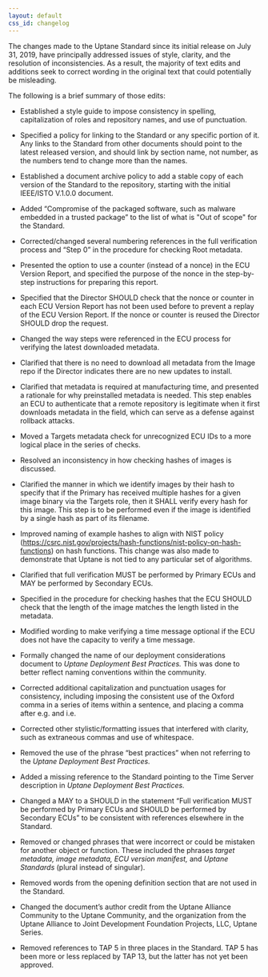 ```yaml
---
layout: default
css_id: changelog
---
```



The changes made to the Uptane Standard since its initial release on July 31, 2019, have principally addressed issues of style, clarity, and the resolution of inconsistencies. As a result, the majority of text edits and additions seek to correct wording in the original text that could potentially be misleading.

The following is a brief summary of those edits:

- Established a style guide to impose consistency in spelling, capitalization of roles and repository names, and use of punctuation.

- Specified a policy for linking to the Standard or any specific portion of it. Any links to the Standard from other documents should point to the latest released version, and should  link by section name, not number, as the numbers tend to change more than the names.

- Established a document archive policy to add a stable copy of each version of the Standard to the repository, starting with the initial IEEE/ISTO V.1.0.0 document.

- Added “Compromise of the packaged software, such as malware embedded in a trusted package” to the list of what is "Out of scope" for the Standard.

- Corrected/changed several numbering references in the full verification process and “Step 0” in the procedure for checking Root metadata.

- Presented the option to use a counter (instead of a nonce) in the ECU Version Report, and specified the purpose of the nonce in the step-by-step instructions for preparing this report.

- Specified that the Director SHOULD check that the nonce or counter in each ECU Version Report has not been used before to prevent a replay of the ECU Version Report. If the nonce or counter is reused the Director SHOULD drop the request.

- Changed the way steps were referenced in the ECU process for verifying the latest downloaded metadata.

- Clarified that there is no need to download all metadata from the Image repo if the Director indicates there are no new updates to install.

- Clarified that metadata is required at manufacturing time, and presented a rationale for why preinstalled metadata is needed.  This step enables an ECU to authenticate that a remote repository is legitimate when it first downloads metadata in the field, which can serve as a defense against rollback attacks.

- Moved a Targets metadata check for unrecognized ECU IDs to a more logical place in the series of checks.

- Resolved an  inconsistency in how checking hashes of images is discussed.

- Clarified the manner in which we identify images by their hash to specify that if the Primary has received multiple hashes for a given image binary via the Targets role, then it SHALL verify every hash for this image. This step is to be performed even if the image is identified by a single hash as part of its filename.

- Improved naming of example hashes to align with NIST policy (https://csrc.nist.gov/projects/hash-functions/nist-policy-on-hash-functions) on hash functions. This change was also made to demonstrate that Uptane is not tied to any particular set of algorithms.

- Clarified that full verification MUST be performed by Primary ECUs and MAY be performed by Secondary ECUs.

- Specified in the procedure for checking hashes that the ECU SHOULD check that the length of the image matches the length listed in the metadata.

- Modified wording to make verifying a time message optional if the ECU does not have the capacity to verify a time message.

 
- Formally changed the name of our deployment considerations document  to *Uptane Deployment Best Practices.* This was done to better reflect naming conventions within the community.
 
- Corrected additional capitalization and punctuation usages for consistency, including imposing the consistent use of the Oxford comma in a series of items within a sentence, and placing a comma after e.g. and i.e.
 
- Corrected other stylistic/formatting issues that interfered with clarity, such as extraneous commas and use of whitespace.
 
- Removed the use of the phrase “best practices” when not referring to the *Uptane Deployment Best Practices.*
 
- Added a missing reference to the Standard pointing to the Time Server description in *Uptane Deployment Best Practices.*
 
- Changed a MAY to a SHOULD  in the statement “Full verification MUST be performed by Primary ECUs and SHOULD be performed by Secondary ECUs” to be consistent with references elsewhere in the Standard.
 
- Removed or changed phrases that were incorrect or could be mistaken for another object or function. These included the phrases *target metadata,* *image metadata,* *ECU version manifest,* and *Uptane Standards* (plural instead of singular).
 
- Removed words from the opening definition section that are not used in the Standard.
 
- Changed the document’s author credit from the Uptane Alliance Community to the Uptane Community, and the organization from the Uptane Alliance to Joint Development Foundation Projects, LLC, Uptane Series.

- Removed references to TAP 5 in three places in the Standard. TAP 5 has been more or less replaced by TAP 13, but the latter has not yet been approved. 
